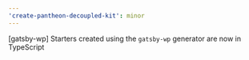 ```yaml
---
'create-pantheon-decoupled-kit': minor
---
```


[gatsby-wp] Starters created using the `gatsby-wp` generator are now in
TypeScript

